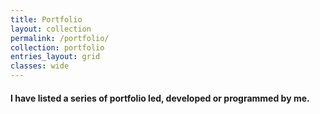 ```yaml
---
title: Portfolio
layout: collection
permalink: /portfolio/
collection: portfolio
entries_layout: grid
classes: wide
---
```


#### I have listed a series of portfolio led, developed or programmed by me.
